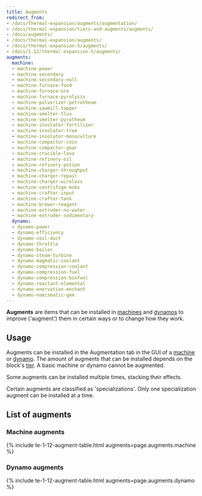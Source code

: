 ```yaml
---
title: Augments
redirect_from:
- /docs/thermal-expansion/augments/augmentation/
- /docs/thermal-expansion/tiers-and-augments/augments/
- /docs/augments/
- /docs/thermal-expansion/augments/
- /docs/thermal-expansion-5/augments/
- /docs/1.12/thermal-expansion-5/augments/
augments:
  machine:
  - machine-power
  - machine-secondary
  - machine-secondary-null
  - machine-furnace-food
  - machine-furnace-ore
  - machine-furnace-pyrolysis
  - machine-pulverizer-petrotheum
  - machine-sawmill-tapper
  - machine-smelter-flux
  - machine-smelter-pyrotheum
  - machine-insolator-fertilizer
  - machine-insolator-tree
  - machine-insolator-monoculture
  - machine-compactor-coin
  - machine-compactor-gear
  - machine-crucible-lava
  - machine-refinery-oil
  - machine-refinery-potion
  - machine-charger-throughput
  - machine-charger-repair
  - machine-charger-wireless
  - machine-centrifuge-mobs
  - machine-crafter-input
  - machine-crafter-tank
  - machine-brewer-reagent
  - machine-extruder-no-water
  - machine-extruder-sedimentary
  dynamo:
  - dynamo-power
  - dynamo-efficiency
  - dynamo-coil-duct
  - dynamo-throttle
  - dynamo-boiler
  - dynamo-steam-turbine
  - dynamo-magmatic-coolant
  - dynamo-compression-coolant
  - dynamo-compression-fuel
  - dynamo-compression-biofuel
  - dynamo-reactant-elemental
  - dynamo-enervation-enchant
  - dynamo-numismatic-gem
---
```


**Augments** are items that can be installed in [machines](../machines/) and
[dynamos](../dynamos/) to improve ('augment') them in certain ways or to
change how they work.


Usage
-----

Augments can be installed in the Augmentation tab in the GUI of a
[machine](../machines/) or [dynamo](../dynamos/). The amount of augments
that can be installed depends on the block's [tier](../../thermal-foundation/tiers/). A basic
machine or dynamo cannot be augmented.

Some augments can be installed multiple times, stacking their effects.

Certain augments are classified as 'specializations'. Only one specialization
augment can be installed at a time.


List of augments
----------------

### Machine augments
{% include te-1-12-augment-table.html augments=page.augments.machine %}

### Dynamo augments
{% include te-1-12-augment-table.html augments=page.augments.dynamo %}

